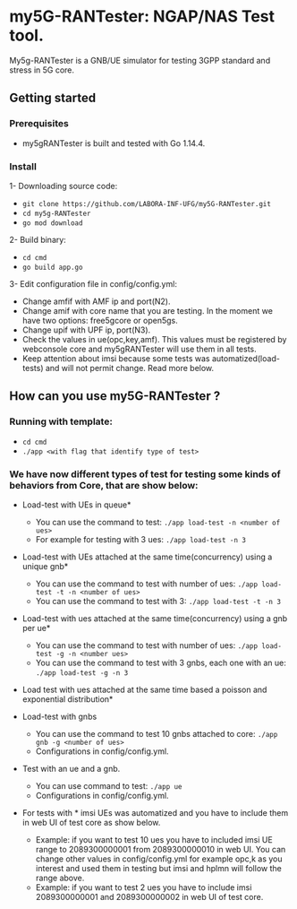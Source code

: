 # my5G-RANTester: NGAP/NAS Test tool.

My5g-RANTester is a GNB/UE simulator for testing 3GPP standard and stress in 5G core.

## Getting started

### Prerequisites

- my5gRANTester is built and tested with Go 1.14.4.

### Install

1- Downloading source code:
  - ```git clone https://github.com/LABORA-INF-UFG/my5G-RANTester.git ```
  - ```cd my5g-RANTester ```
  - ```go mod download ```
  
2- Build binary:
  - ```cd cmd ```
  - ```go build app.go```
  
3- Edit configuration file in config/config.yml:

  - Change amfif with AMF ip and port(N2).
  - Change amif with core name that you are testing. In the moment we have two options: free5gcore or open5gs.
  - Change upif with UPF ip, port(N3).
  - Check the values in ue(opc,key,amf). This values must be registered by webconsole core and my5gRANTester will use them in all tests.
  - Keep attention about imsi because some tests was automatized(load-tests) and will not permit change. Read more below.
  

## How can you use my5G-RANTester ?

### Running with template:
  - ```cd cmd ```
  - ```./app <with flag that identify type of test>```

### We have now different types of test for testing some kinds of behaviors from Core, that are show below:

  - Load-test with UEs in queue*
    - You can use the command to test:
            ``` ./app load-test -n <number of ues>  ```
    - For example for testing with 3 ues:
            ``` ./app load-test -n 3  ```
   
  - Load-test with UEs attached at the same time(concurrency) using a unique gnb* 
    - You can use the command to test with number of ues: 
              ``` ./app load-test -t -n <number of ues>  ```
    - You can use the command to test with 3:
              ``` ./app load-test -t -n 3  ```
    
  - Load-test with ues attached at the same time(concurrency) using a gnb per ue* 
    - You can use the command to test with number of ues: 
             ``` ./app load-test -g -n <number ues> ```
    - You can use the command to test with 3 gnbs, each one with an ue:
             ``` ./app load-test -g -n 3 ```

  - Load test with ues attached at the same time based a poisson and exponential distribution*
              
  - Load-test with gnbs 
    - You can use the command to test 10 gnbs attached to core: 
              ``` ./app gnb -g <number of ues>  ```            
    - Configurations in config/config.yml.
    
  - Test with an ue and a gnb. 
     - You can use command to test: 
              ``` ./app ue ```
     - Configurations in config/config.yml.
   
  - For tests with * imsi UEs was automatized and you have to include them in web UI of test core as show below.
    - Example: if you want to test 10 ues you have to included imsi UE range to 2089300000001 from 2089300000010 in web UI. You can change other values in config/config.yml for example opc,k as you interest and used them in testing but imsi and hplmn will follow the range above.
    - Example: if you want to test 2 ues you have to include imsi 2089300000001 and 2089300000002 in web UI of test core.



